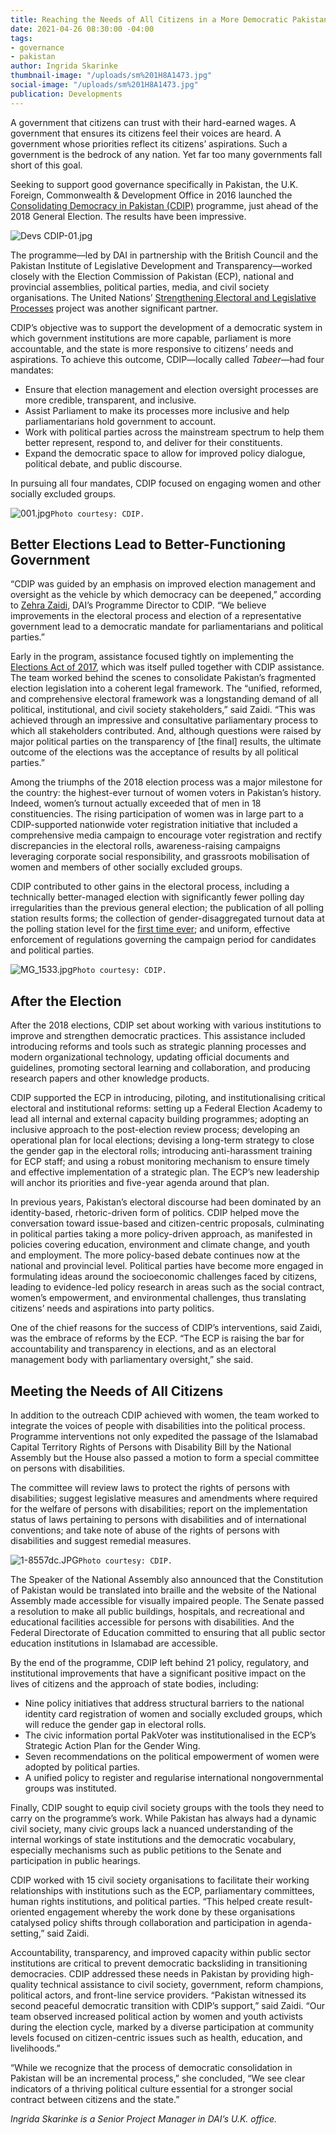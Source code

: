 ```yaml
---
title: Reaching the Needs of All Citizens in a More Democratic Pakistan
date: 2021-04-26 08:30:00 -04:00
tags:
- governance
- pakistan
author: Ingrida Skarinke
thumbnail-image: "/uploads/sm%201H8A1473.jpg"
social-image: "/uploads/sm%201H8A1473.jpg"
publication: Developments
---
```


A government that citizens can trust with their hard-earned wages. A government that ensures its citizens feel their voices are heard. A government whose priorities reflect its citizens’ aspirations. Such a government is the bedrock of any nation. Yet far too many governments fall short of this goal.

Seeking to support good governance specifically in Pakistan, the U.K. Foreign, Commonwealth & Development Office in 2016 launched the [Consolidating Democracy in Pakistan (CDIP)](https://www.dai.com/our-work/projects/pakistan-consolidating-democracy-in-pakistan-cdip) programme, just ahead of the 2018 General Election. The results have been impressive.






![Devs CDIP-01.jpg](/uploads/Devs%20CDIP-01.jpg)

The programme—led by DAI in partnership with the British Council and the Pakistan Institute of Legislative Development and Transparency—worked closely with the Election Commission of Pakistan (ECP), national and provincial assemblies, political parties, media, and civil society organisations. The United Nations’ [Strengthening Electoral and Legislative Processes](https://www.pk.undp.org/content/pakistan/en/home/projects/strengthening-electoral-and-legislative-processes.html) project was another significant partner.  

CDIP’s objective was to support the development of a democratic system in which government institutions are more capable, parliament is more accountable, and the state is more responsive to citizens’ needs and aspirations. To achieve this outcome, CDIP—locally called *Tabeer*—had four mandates: 

* Ensure that election management and election oversight processes are more credible, transparent, and inclusive.
* Assist Parliament to make its processes more inclusive and help parliamentarians hold government to account.
* Work with political parties across the mainstream spectrum to help them better represent, respond to, and deliver for their constituents.
* Expand the democratic space to allow for improved policy dialogue, political debate, and public discourse.

In pursuing all four mandates, CDIP focused on engaging women and other socially excluded groups.

![001.jpg](/uploads/001.jpg)`Photo courtesy: CDIP.`

## Better Elections Lead to Better-Functioning Government

“CDIP was guided by an emphasis on improved election management and oversight as the vehicle by which democracy can be deepened,” according to [Zehra Zaidi](https://www.dai.com/who-we-are/our-team/zehra-zaidi), DAI’s Programme Director to CDIP. “We believe improvements in the electoral process and election of a representative government lead to a democratic mandate for parliamentarians and political parties.”

Early in the program, assistance focused tightly on implementing the [Elections Act of 2017](https://www.ecp.gov.pk/frmGenericPage.aspx?PageID=3111), which was itself pulled together with CDIP assistance. The team worked behind the scenes to consolidate Pakistan’s fragmented election legislation into a coherent legal framework. The “unified, reformed, and comprehensive electoral framework was a longstanding demand of all political, institutional, and civil society stakeholders,” said Zaidi. “This was achieved through an impressive and consultative parliamentary process to which all stakeholders contributed. And, although questions were raised by major political parties on the transparency of [the final] results, the ultimate outcome of the elections was the acceptance of results by all political parties.”

Among the triumphs of the 2018 election process was a major milestone for the country: the highest-ever turnout of women voters in Pakistan’s history. Indeed, women’s turnout actually exceeded that of men in 18 constituencies. The rising participation of women was in large part to a CDIP-supported nationwide voter registration initiative that included a comprehensive media campaign to encourage voter registration and rectify discrepancies in the electoral rolls, awareness-raising campaigns leveraging corporate social responsibility, and grassroots mobilisation of women and members of other socially excluded groups. 

CDIP contributed to other gains in the electoral process, including a technically better-managed election with significantly fewer polling day irregularities than the previous general election; the publication of all polling station results forms; the collection of gender-disaggregated turnout data at the polling station level for the [first time ever](https://fafen.org/fafens-analysis-of-voter-turnout-in-ge-2018/); and uniform, effective enforcement of regulations governing the campaign period for candidates and political parties.

![MG_1533.jpg](/uploads/MG_1533.jpg)`Photo courtesy: CDIP.`

## After the Election

After the 2018 elections, CDIP set about working with various institutions to improve and strengthen democratic practices. This assistance included introducing reforms and tools such as strategic planning processes and modern organizational technology, updating official documents and guidelines, promoting sectoral learning and collaboration, and producing research papers and other knowledge products.

CDIP supported the ECP in introducing, piloting, and institutionalising critical electoral and institutional reforms: setting up a Federal Election Academy to lead all internal and external capacity building programmes; adopting an inclusive approach to the post-election review process; developing an operational plan for local elections; devising a long-term strategy to close the gender gap in the electoral rolls; introducing anti-harassment training for ECP staff; and using a robust monitoring mechanism to ensure timely and effective implementation of a strategic plan. The ECP’s new leadership will anchor its priorities and five-year agenda around that plan.

In previous years, Pakistan’s electoral discourse had been dominated by an identity-based, rhetoric-driven form of politics. CDIP helped move the conversation toward issue-based and citizen-centric proposals, culminating in political parties taking a more policy-driven approach, as manifested in policies covering education, environment and climate change, and youth and employment. The more policy-based debate continues now at the national and provincial level. Political parties have become more engaged in formulating ideas around the socioeconomic challenges faced by citizens, leading to evidence-led policy research in areas such as the social contract, women’s empowerment, and environmental challenges, thus translating citizens’ needs and aspirations into party politics.

One of the chief reasons for the success of CDIP’s interventions, said Zaidi, was the embrace of reforms by the ECP. “The ECP is raising the bar for accountability and transparency in elections, and as an electoral management body with parliamentary oversight,” she said. 

## Meeting the Needs of All Citizens

In addition to the outreach CDIP achieved with women, the team worked to integrate the voices of people with disabilities into the political process. Programme interventions not only expedited the passage of the Islamabad Capital Territory Rights of Persons with Disability Bill by the National Assembly but the House also passed a motion to form a special committee on persons with disabilities. 

The committee will review laws to protect the rights of persons with disabilities; suggest legislative measures and amendments where required for the welfare of persons with disabilities; report on the implementation status of laws pertaining to persons with disabilities and of international conventions; and take note of abuse of the rights of persons with disabilities and suggest remedial measures. 

![1-8557dc.JPG](/uploads/1-8557dc.JPG)`Photo courtesy: CDIP.`

The Speaker of the National Assembly also announced that the Constitution of Pakistan would be translated into braille and the website of the National Assembly made accessible for visually impaired people. The Senate passed a resolution to make all public buildings, hospitals, and recreational and educational facilities accessible for persons with disabilities. And the Federal Directorate of Education committed to ensuring that all public sector education institutions in Islamabad are accessible.

By the end of the programme, CDIP left behind 21 policy, regulatory, and institutional improvements that have a significant positive impact on the lives of citizens and the approach of state bodies, including:
 
* Nine policy initiatives that address structural barriers to the national identity card registration of women and socially excluded groups, which will reduce the gender gap in electoral rolls.
* The civic information portal PakVoter was institutionalised in the ECP’s Strategic Action Plan for the Gender Wing.
* Seven recommendations on the political empowerment of women were adopted by political parties.
* A unified policy to register and regularise international nongovernmental groups was instituted.

Finally, CDIP sought to equip civil society groups with the tools they need to carry on the programme’s work. While Pakistan has always had a dynamic civil society, many civic groups lack a nuanced understanding of the internal workings of state institutions and the democratic vocabulary, especially mechanisms such as public petitions to the Senate and participation in public hearings. 

CDIP worked with 15 civil society organisations to facilitate their working relationships with institutions such as the ECP, parliamentary committees, human rights institutions, and political parties. “This helped create result-oriented engagement whereby the work done by these organisations catalysed policy shifts through collaboration and participation in agenda-setting,” said Zaidi. 

Accountability, transparency, and improved capacity within public sector institutions are critical to prevent democratic backsliding in transitioning democracies. CDIP addressed these needs in Pakistan by providing high-quality technical assistance to civil society, government, reform champions, political actors, and front-line service providers. “Pakistan witnessed its second peaceful democratic transition with CDIP’s support,” said Zaidi. “Our team observed increased political action by women and youth activists during the election cycle, marked by a diverse participation at community levels focused on citizen-centric issues such as health, education, and livelihoods.”

“While we recognize that the process of democratic consolidation in Pakistan will be an incremental process,” she concluded, “We see clear indicators of a thriving political culture essential for a stronger social contract between citizens and the state.”

*Ingrida Skarinke is a Senior Project Manager in DAI’s U.K. office.*